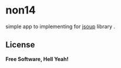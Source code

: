 # non14
simple app to implementing for  [jsoup](https://github.com/jhy/jsoup) library .



License
---




**Free Software, Hell Yeah!**
